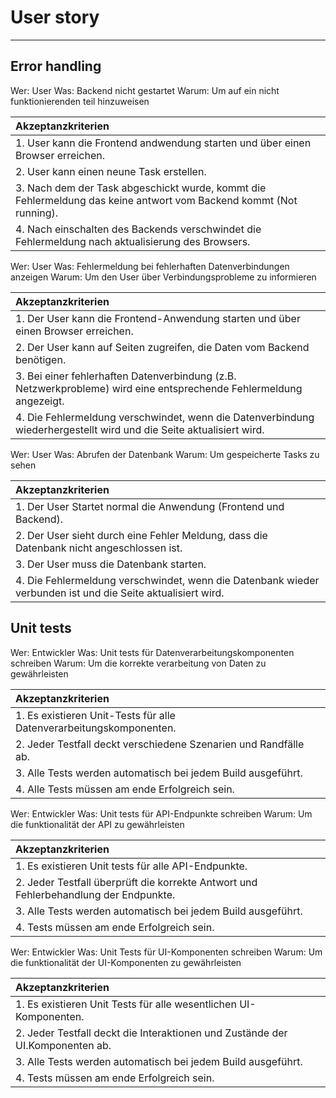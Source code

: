 # User story

---

## Error handling

Wer: User
Was: Backend nicht gestartet
Warum: Um auf ein nicht funktionierenden teil hinzuweisen

| Akzeptanzkriterien |  
| :--- |  
| 1. User kann die Frontend andwendung starten und über einen Browser erreichen. |
| 2. User kann einen neune Task erstellen. | 
| 3. Nach dem der Task abgeschickt wurde, kommt die Fehlermeldung das keine antwort vom Backend kommt (Not running). |
| 4. Nach einschalten des Backends verschwindet die Fehlermeldung nach aktualisierung des Browsers. |

Wer: User
Was: Fehlermeldung bei fehlerhaften Datenverbindungen anzeigen
Warum: Um den User über Verbindungsprobleme zu informieren

| Akzeptanzkriterien |  
| :--- |  
| 1. Der User kann die Frontend-Anwendung starten und über einen Browser erreichen. |
| 2. Der User kann auf Seiten zugreifen, die Daten vom Backend benötigen. |
| 3. Bei einer fehlerhaften Datenverbindung (z.B. Netzwerkprobleme) wird eine entsprechende Fehlermeldung angezeigt. |
| 4. Die Fehlermeldung verschwindet, wenn die Datenverbindung wiederhergestellt wird und die Seite aktualisiert wird. |

Wer: User
Was: Abrufen der Datenbank
Warum: Um gespeicherte Tasks zu sehen

| Akzeptanzkriterien |  
| :--- |  
| 1. Der User Startet normal die Anwendung (Frontend und Backend). |
| 2. Der User sieht durch eine Fehler Meldung, dass die Datenbank nicht angeschlossen ist. | 
| 3. Der User muss die Datenbank starten. |
| 4. Die Fehlermeldung verschwindet, wenn die Datenbank wieder verbunden ist und die Seite aktualisiert wird. |


## Unit tests

Wer: Entwickler
Was: Unit tests für Datenverarbeitungskomponenten schreiben
Warum: Um die korrekte verarbeitung von Daten zu gewährleisten

| Akzeptanzkriterien |  
| :--- |  
| 1. Es existieren Unit-Tests für alle Datenverarbeitungskomponenten. |
| 2. Jeder Testfall deckt verschiedene Szenarien und Randfälle ab. | 
| 3. Alle Tests werden automatisch bei jedem Build ausgeführt. |
| 4. Alle Tests müssen am ende Erfolgreich sein. |

Wer: Entwickler
Was: Unit tests für API-Endpunkte schreiben
Warum: Um die funktionalität der API zu gewährleisten

| Akzeptanzkriterien |  
| :--- |  
| 1. Es existieren Unit tests für alle API-Endpunkte. |
| 2. Jeder Testfall überprüft die korrekte Antwort und Fehlerbehandlung der Endpunkte. | 
| 3. Alle Tests werden automatisch bei jedem Build ausgeführt. |
| 4. Tests müssen am ende Erfolgreich sein. |

Wer: Entwickler
Was: Unit Tests für UI-Komponenten schreiben
Warum: Um die funktionalität der UI-Komponenten zu gewährleisten

| Akzeptanzkriterien |  
| :--- |  
| 1. Es existieren Unit Tests für alle wesentlichen UI-Komponenten. |
| 2. Jeder Testfall deckt die Interaktionen und Zustände der UI.Komponenten ab. | 
| 3. Alle Tests werden automatisch bei jedem Build ausgeführt. |
| 4. Tests müssen am ende Erfolgreich sein. |